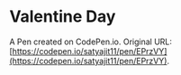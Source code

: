 # Valentine Day

A Pen created on CodePen.io. Original URL: [https://codepen.io/satyajit11/pen/EPrzVY](https://codepen.io/satyajit11/pen/EPrzVY).

